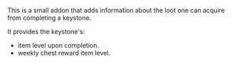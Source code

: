 This is a small addon that adds information about the loot one can acquire from completing a keystone.

It provides the keystone's:

* item level upon completion.
* weekly chest reward item level.
